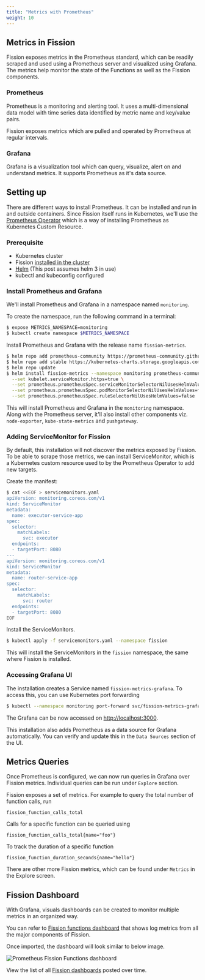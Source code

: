 ```yaml
---
title: "Metrics with Prometheus"
weight: 10
---
```


## Metrics in Fission

Fission exposes metrics in the Prometheus standard, which can be readily scraped and used using a Prometheus server and visualized using Grafana.
The metrics help monitor the state of the Functions as well as the Fission components.

### Prometheus

Prometheus is a monitoring and alerting tool.
It uses a multi-dimensional data model with time series data identified by metric name and key/value pairs.

Fission exposes metrics which are pulled and operated by Prometheus at regular intervals.

### Grafana

Grafana is a visualization tool which can query, visualize, alert on and understand metrics.
It supports Prometheus as it's data source.

## Setting up

There are different ways to install Prometheus.
It can be installed and run in and outside containers.
Since Fission itself runs in Kubernetes, we'll use the [Prometheus Operator](https://github.com/prometheus-operator/prometheus-operator) which is a way of installing Prometheus as Kubernetes Custom Resource.

### Prerequisite

- Kubernetes cluster
- Fission [installed in the cluster](/docs/installation/)
- [Helm](https://helm.sh/) (This post assumes helm 3 in use)
- kubectl and kubeconfig configured

### Install Prometheus and Grafana

We'll install Prometheus and Grafana in a namespace named `monitoring`.

To create the namespace, run the following command in a terminal:

```bash
$ expose METRICS_NAMESPACE=monitoring
$ kubectl create namespace $METRICS_NAMESPACE
```

Install Prometheus and Grafana with the release name `fission-metrics`.

```bash
$ helm repo add prometheus-community https://prometheus-community.github.io/helm-charts
$ helm repo add stable https://kubernetes-charts.storage.googleapis.com/
$ helm repo update
$ helm install fission-metrics --namespace monitoring prometheus-community/kube-prometheus-stack \
  --set kubelet.serviceMonitor.https=true \
  --set prometheus.prometheusSpec.serviceMonitorSelectorNilUsesHelmValues=false \
  --set prometheus.prometheusSpec.podMonitorSelectorNilUsesHelmValues=false \
  --set prometheus.prometheusSpec.ruleSelectorNilUsesHelmValues=false
```

This will install Prometheus and Grafana in the `monitoring` namespace.
Along with the Prometheus server, it'll also install other components viz. `node-exporter`, `kube-state-metrics` and `pushgateway`.

### Adding ServiceMonitor for Fission

By default, this installation will not discover the metrics exposed by Fission.
To be able to scrape those metrics, we can install ServiceMonitor, which is a Kubernetes custom resource used to by the Prometheus Operator to add new targets.

Create the manifest:

```bash
$ cat <<EOF > servicemonitors.yaml
apiVersion: monitoring.coreos.com/v1
kind: ServiceMonitor
metadata:
  name: executor-service-app
spec:
  selector:
    matchLabels:
      svc: executor
  endpoints:
  - targetPort: 8080
---
apiVersion: monitoring.coreos.com/v1
kind: ServiceMonitor
metadata:
  name: router-service-app
spec:
  selector:
    matchLabels:
      svc: router
  endpoints:
  - targetPort: 8080
EOF
```

Install the ServiceMonitors.

```bash
$ kubectl apply -f servicemonitors.yaml --namespace fission
```

This will install the ServiceMonitors in the `fission` namespace, the same where Fission is installed.

### Accessing Grafana UI

The installation creates a Service named `fission-metrics-grafana`. To access this, you can use Kubernetes port forwarding

```bash
$ kubectl --namespace monitoring port-forward svc/fission-metrics-grafana 3000:80
```

The Grafana can be now accessed on <http://localhost:3000>.
  
This installation also adds Prometheus as a data source for Grafana automatically.
You can verify and update this in the `Data Sources` section of the UI.

## Metrics Queries

Once Prometheus is configured, we can now run queries in Grafana over Fission metrics.
Individual queries can be run under `Explore` section.

Fission exposes a set of metrics. For example to query the total number of function calls, run

```text
fission_function_calls_total
```

Calls for a specific function can be queried using

```text
fission_function_calls_total{name="foo"}
```

To track the duration of a specific function

```text
fission_function_duration_seconds{name="hello"}
```

There are other more Fission metrics, which can be found under `Metrics` in the Explore screen.

## Fission Dashboard

With Grafana, visuals dashboards can be created to monitor multiple metrics in an organized way.

You can refer to [Fission functions dashboard](https://github.com/fission/examples/blob/master/dashboards/prometheus-fission-functions.json) that shows log metrics from all the major components of Fission.

Once imported, the dashboard will look similar to below image.

![Prometheus Fission Functions dashboard](../assets/prometheus-grafana.png)

View the list of all [Fission dashboards](https://github.com/fission/examples/blob/master/dashboards) posted over time.
